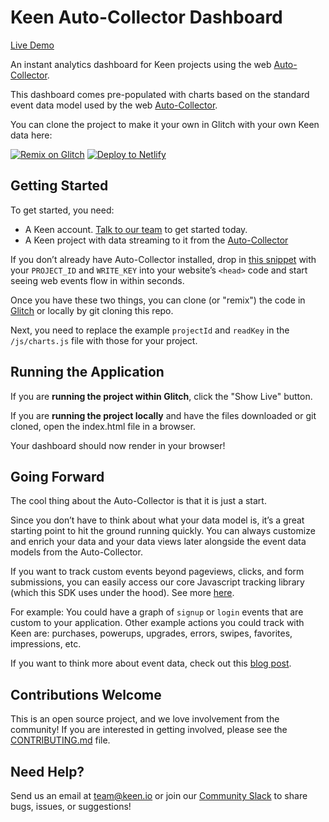 # Keen Auto-Collector Dashboard

[Live Demo](https://keen.github.io/auto-collector-dashboard/)

An instant analytics dashboard for Keen projects using the web [Auto-Collector](https://keen.io/docs/streams/web-auto-collection/?s=gh_ac_dash).

This dashboard comes pre-populated with charts based on the standard event data model used by the web [Auto-Collector](https://keen.io/docs/streams/web-auto-collection/?s=gh_ac_dash).

You can clone the project to make it your own in Glitch with your own Keen data here:

[![Remix on Glitch](https://cdn.glitch.com/2703baf2-b643-4da7-ab91-7ee2a2d00b5b%2Fremix-button.svg)](https://glitch.com/edit/#!/remix/keen-auto-collector-dashboard-1) [![Deploy to Netlify](https://www.netlify.com/img/deploy/button.svg)](https://app.netlify.com/start/deploy?repository=https://github.com/keen/auto-collector-dashboard)

## Getting Started

To get started, you need:
- A Keen account. [Talk to our team](https://try.keen.io/contact) to get started today.
- A Keen project with data streaming to it from the [Auto-Collector](https://keen.io/docs/streams/web-auto-collection/?s=gh_ac_dash)

If you don’t already have Auto-Collector installed, drop in [this snippet](https://keen.io/docs/streams/web-auto-collection/) with your `PROJECT_ID` and `WRITE_KEY` into your website’s `<head>` code and start seeing web events flow in within seconds.

Once you have these two things, you can clone (or "remix") the code in [Glitch](https://glitch.com/edit/#!/remix/keen-auto-collector-dashboard-1) or locally by git cloning this repo.

Next, you need to replace the example `projectId` and `readKey` in the `/js/charts.js` file with those for your project.

## Running the Application

If you are **running the project within Glitch**, click the "Show Live" button.

If you are **running the project locally** and have the files downloaded or git cloned, open the index.html file in a browser.

Your dashboard should now render in your browser!

## Going Forward

The cool thing about the Auto-Collector is that it is just a start.

Since you don’t have to think about what your data model is, it’s a great starting point to hit the ground running quickly. You can always customize and enrich your data and your data views later alongside the event data models from the Auto-Collector.

If you want to track custom events beyond pageviews, clicks, and form submissions, you can easily access our core Javascript tracking library (which this SDK uses under the hood). See more [here](https://keen.io/docs/streams/web-auto-collection/?s=gh_ac_dash).

For example: You could have a graph of `signup` or `login` events that are custom to your application. Other example actions you could track with Keen are: purchases, powerups, upgrades, errors, swipes, favorites, impressions, etc.

If you want to think more about event data, check out this [blog post](https://blog.keen.io/analytics-for-hackers-how-to-think-about-event-data-cabeefe1f3d9?source=gh_ac_dash).

## Contributions Welcome

This is an open source project, and we love involvement from the community! If you are interested in getting involved, please see the [CONTRIBUTING.md](CONTRIBUTING) file.

## Need Help?

Send us an email at [team@keen.io](mailto:team@keen.io) or join our [Community Slack](http://slack.keen.io/) to share bugs, issues, or suggestions!
